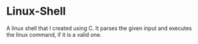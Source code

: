 # Linux-Shell

A linux shell that I created using C. It parses the given input and executes the linux command, if it is a valid one.
